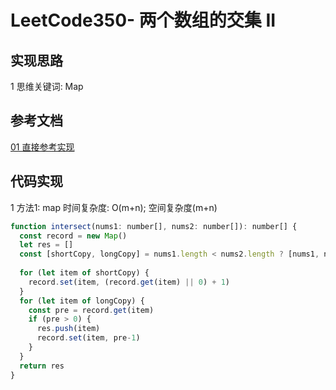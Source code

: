 # LeetCode350- 两个数组的交集 II

## 实现思路

1 思维关键词: Map

## 参考文档

[01 直接参考实现](https://leetcode.cn/problems/intersection-of-two-arrays-ii/solution/liang-ge-shu-zu-de-jiao-ji-ii-by-leetcode-solution/)


## 代码实现

1 方法1: map  时间复杂度: O(m+n);  空间复杂度(m+n)

```js
function intersect(nums1: number[], nums2: number[]): number[] {
  const record = new Map()
  let res = []
  const [shortCopy, longCopy] = nums1.length < nums2.length ? [nums1, nums2] : [nums2, nums1]
  
  for (let item of shortCopy) {
    record.set(item, (record.get(item) || 0) + 1)
  }
  for (let item of longCopy) {
    const pre = record.get(item)
    if (pre > 0) {
      res.push(item)
      record.set(item, pre-1)
    }
  }
  return res
}
```
